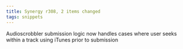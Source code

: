 ```yaml
---
title: Synergy r308, 2 items changed
tags: snippets
---
```


Audioscrobbler submission logic now handles cases where user seeks within a track using iTunes prior to submission
